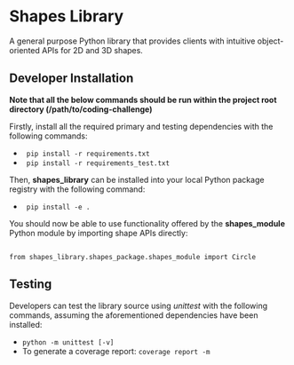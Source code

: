 <h1> Shapes Library </h1>
<p>A general purpose Python library that provides clients with intuitive object-oriented APIs for 2D and 3D shapes.</p>

<h2> Developer Installation </h2>

**Note that all the below commands should be run within the project root directory (/path/to/coding-challenge)**

Firstly, install all the required primary and testing dependencies with the following commands:

- <code> pip install -r requirements.txt </code>
- <code> pip install -r requirements_test.txt </code>

Then, **shapes_library** can be installed into your local Python package registry with the following command:


- <code> pip install -e . </code>

You should now be able to use functionality offered by the **shapes_module** Python module by importing shape APIs directly:

<code>
from shapes_library.shapes_package.shapes_module import Circle
</code>

<p>
<h2> Testing </h2>

Developers can test the library source using *unittest* with the following commands, assuming the aforementioned dependencies have been installed:

- <code>python -m unittest [-v]</code>
- To generate a coverage report: <code>coverage report -m</code>
</p>
